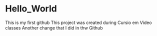 # Hello_World
This is my first github
This project was created during Cursio em Video classes
Another change that I did in thw Github

